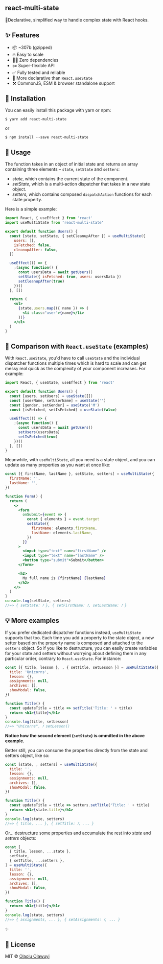 ## react-multi-state

🦍Declarative, simplified way to handle complex state with React hooks.

<!-- useState, but simplified for complex states in React apps. -->

## ✨ Features

- 📦 ~307b (gzipped)
- 🔥 Easy to scale
- 🙅‍♂️ Zero dependencies
- ✂️ Super-flexible API
- ✅ Fully tested and reliable
- 🌈 More declarative than `React.useState`
- ⚒ CommonJS, ESM & browser standalone support

## 🔧 Installation

You can easily install this package with yarn or npm:

```
$ yarn add react-multi-state
```

or

```
$ npm install --save react-multi-state
```

## 📖 Usage

The function takes in an object of initial state and returns an array containing
three elements – `state`, `setState` and `setters`:

- _state_, which contains the current state of the component.
- _setState_, which is a multi-action dispatcher that takes in a new state
  object.
- _setters_, which contains composed `dispatchAction` functions for each state
  property.

Here is a simple example:

```jsx
import React, { useEffect } from 'react'
import useMultiState from 'react-multi-state'

export default function Users() {
  const [state, setState, { setCleanupAfter }] = useMultiState({
    users: [],
    isFetched: false,
    cleanupAfter: false,
  })

  useEffect(() => {
    ;(async function() {
      const usersData = await getUsers()
      setState({ isFetched: true, users: usersData })
      setCleanupAfter(true)
    })()
  }, [])

  return (
    <ul>
      {state.users.map(({ name }) => (
        <li class="user">{name}</li>
      ))}
    </ul>
  )
}
```

## 👀 Comparison with `React.useState` (examples)

With `React.useState`, you'd have to call `useState` and the individual
dispatcher functions multiple times which is hard to scale and can get messy
real quick as the complexity of your component increases. For example:

```jsx
import React, { useState, useEffect } from 'react'

export default function Users() {
  const [users, setUsers] = useState([])
  const [userName, setUserName] = useState('')
  const [gender, setGender] = useState('M')
  const [isFetched, setIsFetched] = useState(false)

  useEffect(() => {
    ;(async function() {
      const usersData = await getUsers()
      setUsers(usersData)
      setIsFetched(true)
    })()
  }, [])
}
```

Meanwhile, with `useMultiState`, all you need is a state object, and you can
update as many properties as you want at once like:

```jsx
const [{ firstName, lastName }, setState, setters] = useMultiState({
  firstName: '',
  lastName: '',
})

function Form() {
  return (
    <>
      <form
        onSubmit={event => {
          const { elements } = event.target
          setState({
            firstName: elements.firstName,
            lastName: elements.lastName,
          })
        }}
      >
        <input type="text" name="firstName" />
        <input type="text" name="lastName" />
        <button type="submit">Submit</button>
      </form>

      <h2>
        My full name is {firstName} {lastName}
      </h2>
    </>
  )
}
console.log(setState, setters)
//=> { setState: 𝑓 }, { setFirstName: 𝑓, setLastName: 𝑓 }
```

## 💡 More examples

If you prefer dedicated dispatcher functions instead, `useMultiState` supports
that too. Each time you add a property to the state object, a new setter based
on the property name is composed and attached to the `setters` object. So if you
like to destructure, you can easily create variables for your state and setters
without worrying about defining them in any particular order, contrary to
`React.useState`. For instance:

```jsx
const [{ title, lesson }, , { setTitle, setLesson }] = useMultiState({
  title: 'Unicorns',
  lesson: {},
  assignments: null,
  archives: [],
  showModal: false,
})

function Title() {
  const updateTitle = title => setTitle('Title: ' + title)
  return <h1>{title}</h1>
}
console.log(title, setLesson)
//=> "Unicorns", 𝑓 setLesson()
```

**Notice how the second element (`setState`) is ommitted in the above example.**

Better still, you can consume the properties directly from the state and setters
object, like so:

```jsx
const [state, , setters] = useMultiState({
  title: '',
  lesson: {},
  assignments: null,
  archives: [],
  showModal: false,
})

function Title() {
  const updateTitle = title => setters.setTitle('Title: ' + title)
  return <h1>{state.title}</h1>
}
console.log(state, setters)
//=> { title, ... }, { setTitle: 𝑓, ... }
```

Or... destructure some properties and accumulate the rest into _state_ and
_setters_ objects:

```jsx
const [
  { title, lesson, ...state },
  setState,
  { setTitle, ...setters },
] = useMultiState({
  title: '',
  lesson: {},
  assignments: null,
  archives: [],
  showModal: false,
})

function Title() {
  return <h1>{title}</h1>
}
console.log(state, setters)
//=> { assignments, ... }, { setAssignments: 𝑓, ... }
```

✨

## 🤝 License

MIT © [Olaolu Olawuyi](https://twitter.com/mrolaolu)
